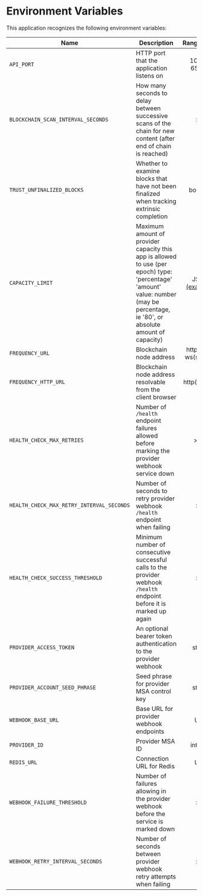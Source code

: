 # Environment Variables

This application recognizes the following environment variables:

| Name                                      | Description                                                                                                                                                                       |            Range/Type            | Required? | Default |
| ----------------------------------------- | --------------------------------------------------------------------------------------------------------------------------------------------------------------------------------- | :------------------------------: | :-------: | :-----: |
| `API_PORT`                                | HTTP port that the application listens on                                                                                                                                         |           1025 - 65535           |           |  3000   |
| `BLOCKCHAIN_SCAN_INTERVAL_SECONDS`        | How many seconds to delay between successive scans of the chain for new content (after end of chain is reached)                                                                   |               > 0                |           |   12    |
| `TRUST_UNFINALIZED_BLOCKS`                | Whether to examine blocks that have not been finalized when tracking extrinsic completion                                                                                         |             boolean              |           |  false  |
| `CAPACITY_LIMIT`                          | Maximum amount of provider capacity this app is allowed to use (per epoch) type: 'percentage' 'amount' value: number (may be percentage, ie '80', or absolute amount of capacity) | JSON [(example)](./env.template) |     Y     |         |
| `FREQUENCY_URL`                           | Blockchain node address                                                                                                                                                           |      http(s): or ws(s): URL      |     Y     |         |
| `FREQUENCY_HTTP_URL`                      | Blockchain node address resolvable from the client browser                                                                                                                        |           http(s): URL           |     Y     |         |
| `HEALTH_CHECK_MAX_RETRIES`                | Number of `/health` endpoint failures allowed before marking the provider webhook service down                                                                                    |               >= 0               |           |   20    |
| `HEALTH_CHECK_MAX_RETRY_INTERVAL_SECONDS` | Number of seconds to retry provider webhook `/health` endpoint when failing                                                                                                       |               > 0                |           |   64    |
| `HEALTH_CHECK_SUCCESS_THRESHOLD`          | Minimum number of consecutive successful calls to the provider webhook `/health` endpoint before it is marked up again                                                            |               > 0                |           |   10    |
| `PROVIDER_ACCESS_TOKEN`                   | An optional bearer token authentication to the provider webhook                                                                                                                   |              string              |           |         |
| `PROVIDER_ACCOUNT_SEED_PHRASE`            | Seed phrase for provider MSA control key                                                                                                                                          |              string              |     Y     |         |
| `WEBHOOK_BASE_URL`                        | Base URL for provider webhook endpoints                                                                                                                                           |               URL                |     Y     |         |
| `PROVIDER_ID`                             | Provider MSA ID                                                                                                                                                                   |             integer              |     Y     |         |
| `REDIS_URL`                               | Connection URL for Redis                                                                                                                                                          |               URL                |     Y     |         |
| `WEBHOOK_FAILURE_THRESHOLD`               | Number of failures allowing in the provider webhook before the service is marked down                                                                                             |               > 0                |           |    3    |
| `WEBHOOK_RETRY_INTERVAL_SECONDS`          | Number of seconds between provider webhook retry attempts when failing                                                                                                            |               > 0                |           |   10    |
